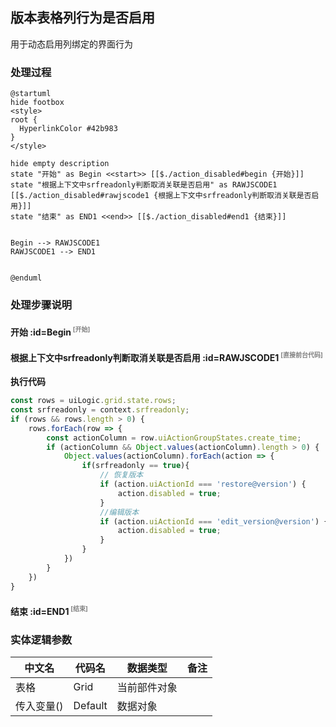 ## 版本表格列行为是否启用 <!-- {docsify-ignore-all} -->

   用于动态启用列绑定的界面行为

### 处理过程

```plantuml
@startuml
hide footbox
<style>
root {
  HyperlinkColor #42b983
}
</style>

hide empty description
state "开始" as Begin <<start>> [[$./action_disabled#begin {开始}]]
state "根据上下文中srfreadonly判断取消关联是否启用" as RAWJSCODE1  [[$./action_disabled#rawjscode1 {根据上下文中srfreadonly判断取消关联是否启用}]]
state "结束" as END1 <<end>> [[$./action_disabled#end1 {结束}]]


Begin --> RAWJSCODE1
RAWJSCODE1 --> END1


@enduml
```


### 处理步骤说明

#### 开始 :id=Begin<sup class="footnote-symbol"> <font color=gray size=1>[开始]</font></sup>




#### 根据上下文中srfreadonly判断取消关联是否启用 :id=RAWJSCODE1<sup class="footnote-symbol"> <font color=gray size=1>[直接前台代码]</font></sup>



<p class="panel-title"><b>执行代码</b></p>

```javascript
const rows = uiLogic.grid.state.rows;
const srfreadonly = context.srfreadonly;
if (rows && rows.length > 0) {
	rows.forEach(row => {
		const actionColumn = row.uiActionGroupStates.create_time;
		if (actionColumn && Object.values(actionColumn).length > 0) {
			Object.values(actionColumn).forEach(action => {
                if(srfreadonly == true){
					// 恢复版本
					if (action.uiActionId === 'restore@version') {
                        action.disabled = true;
                    }
                    //编辑版本
					if (action.uiActionId === 'edit_version@version') {
                        action.disabled = true;
                    }
				}
			})
		}
	})
}	

```

#### 结束 :id=END1<sup class="footnote-symbol"> <font color=gray size=1>[结束]</font></sup>






### 实体逻辑参数

|    中文名   |    代码名    |  数据类型      |备注 |
| --------| --------| --------  | --------   |
|表格|Grid|当前部件对象||
|传入变量(<i class="fa fa-check"/></i>)|Default|数据对象||
